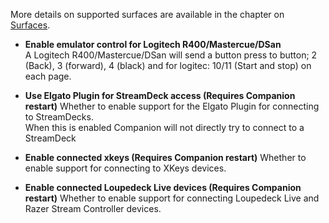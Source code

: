 More details on supported surfaces are available in the chapter on [Surfaces](#7_surfaces.md).

- **Enable emulator control for Logitech R400/Mastercue/DSan**  
  A Logitech R400/Mastercue/DSan will send a button press to button; 2 (Back), 3 (forward), 4 (black) and for logitec: 10/11 (Start and stop) on each page.

- **Use Elgato Plugin for StreamDeck access (Requires Companion restart)**
  Whether to enable support for the Elgato Plugin for connecting to StreamDecks.  
  When this is enabled Companion will not directly try to connect to a StreamDeck

- **Enable connected xkeys (Requires Companion restart)**
  Whether to enable support for connecting to XKeys devices.  

- **Enable connected Loupedeck Live devices (Requires Companion restart)**
  Whether to enable support for connecting Loupedeck Live and Razer Stream Controller devices.
